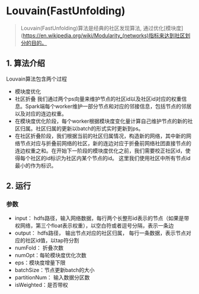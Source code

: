 # Louvain(FastUnfolding)

> Louvain(FastUnfolding)算法是经典的社区发现算法, 通过优化[模块度](https://en.wikipedia.org/wiki/Modularity_(networks)指标来达到社区划分的目的。

## 1. 算法介绍
Louvain算法包含两个过程
 - 模块度优化
 - 社区折叠
我们通过两个ps向量来维护节点的社区id以及社区id对应的权重信息。Spark端每个worker维护一部分节点和对应的邻接信息，包括节点的邻居以及对应的连边权重。
- 在模块度优化阶段，每个worker根据模块度变化量计算自己维护节点的新的社区归属。社区归属的更新以batch的形式实时更新到ps。
- 在社区折叠阶段，我们根据当前的社区归属情况，构造新的网络，其中新的网络节点对应与折叠前网络的社区，新的连边对应于折叠前网络社团直接节点的连边权重之和。在开始下一阶段的模块度优化之前，我们需要校正社区id，使得每个社区的id标识为社区内某个节点的id。 这里我们使用社区中所有节点id最小的作为标识。

## 2. 运行

### 参数

- input： hdfs路径，输入网络数据，每行两个长整形id表示的节点（如果是带权网络，第三个float表示权重），以空白符或者逗号分隔，表示一条边
- output： hdfs路径， 输出节点对应的社区归属， 每行一条数据，表示节点对应的社区id值，以tap符分割
- numFold： 折叠次数
- numOpt：每轮模块度优化次数
- eps：模块度增量下限
- batchSize：节点更新batch的大小
- partitionNum： 输入数据分区数
- isWeighted：是否带权

